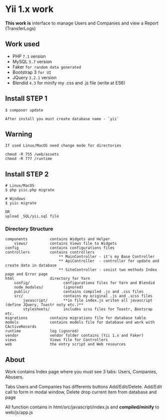 # Yii 1.x work
**This work is** interface to manage Users and Companies and view a Report (TransferLogs)

## Work used

 - PHP `7.1` version
 - MySQL `5.7` version
 - Faker `for random data generated`
 - Bootstrap 3 `for UI`
 - JQuery `3.2.1` version
 - Blendid `4.3` for minify my .css and .js file (write at ES6)

## Install STEP 1

```
$ composer update

After install you must create database name - `yii`

```
## Warning
```
If used Linux/MacOS need change mode for directories

chmod -R 755 /web/assets
chmod -R 777 /runtime

```

## Install STEP 2

```
# Linux/MacOS
$ php yiic.php migrate
```
```
# Windows
$ yiic migrate
```
```
OR
upload _SQL/yii.sql file
```

### Directory Structure

```
components          contains Widgets and Helper
    views/          contains Views file to Widgets
config              contains configurations files
controllers         contains controllers 
                        ** MainController - it's my Base Controller
                        ** ApiController  - controller for update and create data in database
                        ** SiteController - cosist two methods Index page and Error page
html                directory for Yarn
    config/               configurations files for Yarn and Blendid
    node_modules/         (ignored)
    public/               contains compiled .js and .css files 
    src/                  contains my original .js and .scss files
        javascript/       **in file index.js writen all javascript (define JQuery, Toastr noty etc.)**
        stylesheets/      includes scss files for Toastr, Bootsrap etc.
migrations          contains migrations file for database table
models              contains models file for database and work with CActiveRecords
runtime             log (ignored)
vendor              vendor folder contains (Yii 1.x and Faker)
views               Views file for Controllers
web                 the entry script and Web resources
```

## About

Work contains Index page where you must see 3 tabs: Users, Companies, Abusers.

Tabs Users and Companies has differents buttons Add/Edit/Delete. Add/Edit call to form in modal window,
Delete drop current item from database and page

All function contains in html/src/javascript/index.js and **compiled/minify** to web/js/app.js